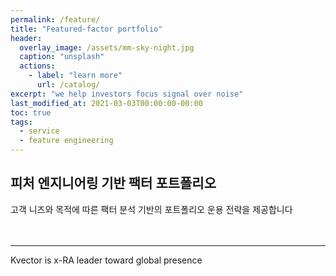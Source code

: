 ```yaml
---
permalink: /feature/
title: "Featured-factor portfolio"
header:
  overlay_image: /assets/mm-sky-night.jpg
  caption: "unsplash"
  actions:
    - label: "learn more"
      url: /catalog/
excerpt: "we help investors focus signal over noise"
last_modified_at: 2021-03-03T00:00:00-00:00
toc: true
tags:
  - service
  - feature engineering
---
```


## 피처 엔지니어링 기반 팩터 포트폴리오

고객 니즈와 목적에 따른 팩터 분석 기반의 포트폴리오 운용 전략을 제공합니다 <br/><br/><br/>




---
Kvector is x-RA leader toward global presence

